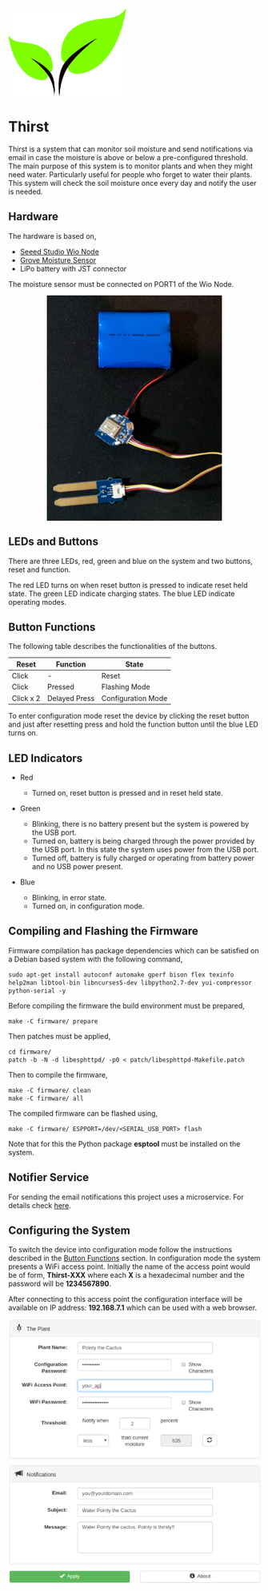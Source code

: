 ![Thirst Banner](github_images/thirst.png)

Thirst
======

Thirst is a system that can monitor soil moisture and send notifications via
email in case the moisture is above or below a pre-configured threshold. The
main purpose of this system is to monitor plants and when they might need water.
Particularly useful for people who forget to water their plants. This system will
check the soil moisture once every day and notify the user is needed.

Hardware
--------

The hardware is based on,

 * [Seeed Studio Wio Node](https://www.seeedstudio.com/Wio-Node-p-2637.html)
 * [Grove Moisture Sensor](https://www.seeedstudio.com/Grove---Moisture-Sensor-p-955.html)
 * LiPo battery with JST connector

The moisture sensor must be connected on PORT1 of the Wio Node.

<p align="center">
    <img align="center" src="https://github.com/iia/Thirst/blob/master/github_images/hardware.jpg" width="350" height="450" />
</p>

LEDs and Buttons
----------------

There are three LEDs, red, green and blue on the system and two buttons, reset
and function.

The red LED turns on when reset button is pressed to indicate reset held state.
The green LED indicate charging states. The blue LED indicate operating modes.

Button Functions
----------------

The following table describes the functionalities of the buttons.

| Reset     | Function      | State              |
| --------- | ------------- | ------------------ |
| Click     | -             | Reset              |
| Click     | Pressed       | Flashing Mode      |
| Click x 2 | Delayed Press | Configuration Mode |

To enter configuration mode reset the device by clicking the reset button and
just after resetting press and hold the function button until the blue LED turns
on.

LED Indicators
--------------

* Red
    - Turned on, reset button is pressed and in reset held state.

* Green
    - Blinking, there is no battery present but the system is powered by the
      USB port.
    - Turned on, battery is being charged through the power provided
      by the USB port. In this state the system uses power from the USB port.
    - Turned off, battery is fully charged or operating from battery power
      and no USB power present.

* Blue
    - Blinking, in error state.
    - Turned on, in configuration mode.

Compiling and Flashing the Firmware
-----------------------------------
Firmware compilation has package dependencies which can be satisfied on a Debian
based system with the following command,

    sudo apt-get install autoconf automake gperf bison flex texinfo help2man libtool-bin libncurses5-dev libpython2.7-dev yui-compressor python-serial -y

Before compiling the firmware the build environment must be prepared,

    make -C firmware/ prepare

Then patches must be applied,

    cd firmware/
    patch -b -N -d libesphttpd/ -p0 < patch/libesphttpd-Makefile.patch

Then to compile the firmware,

    make -C firmware/ clean
    make -C firmware/ all

The compiled firmware can be flashed using,

    make -C firmware/ ESPPORT=/dev/<SERIAL_USB_PORT> flash

Note that for this the Python package **esptool** must be installed on the system.

Notifier Service
----------------

For sending the email notifications this project uses a microservice.
For details check [here](https://github.com/iia/notifier).

Configuring the System
----------------------

To switch the device into configuration mode follow the instructions described
in the [Button Functions](https://github.com/iia/thirst/blob/master/README.md#button-functions) section.
In configuration mode the system presents a WiFi access point. Initially the name of the access point
would be of form, **Thirst-XXX** where each **X** is a hexadecimal number and the password will be
**1234567890**.

After connecting to this access point the configuration interface will be available on
IP address: **192.168.7.1** which can be used with a web browser.

<p align="center">
    <img align="center" src="https://github.com/iia/Thirst/blob/master/github_images/configuration_interface.png" width="" height="" />
</p>
